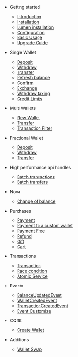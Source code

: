 - Getting started

    - [Introduction](README)
    - [Installation](installation)
    - [Lumen installation](lumen)
    - [Configuration](configuration)
    - [Basic Usage](basic-usage)
    - [Upgrade Guide](upgrade-guide)

- Single Wallet

    - [Deposit](deposit)
    - [Withdraw](withdraw)
    - [Transfer](transfer)
    - [Refresh balance](refresh)
    - [Confirm](confirm)
    - [Exchange](exchange)
    - [Withdraw taxing](taxing)
    - [Credit Limits](credit-limits)

- Multi Wallets

    - [New Wallet](new-wallet)
    - [Transfer](wallet-transfer)
    - [Transaction Filter](transaction-filter)

- Fractional Wallet

  - [Deposit](deposit-float)
  - [Withdraw](withdraw-float)
  - [Transfer](transfer-float)

- High performance api handles

  - [Batch transactions](batch-transactions)
  - [Batch transfers](batch-transfers)

- Nova

    - [Change of balance](nova-action)

- Purchases

    - [Payment](payment)
    - [Payment to a custom wallet](payment-custom-wallet)
    - [Payment Free](pay-free)
    - [Refund](refund)
    - [Gift](gift)
    - [Cart](cart)

- Transactions

    - [Transaction](transaction) 
    - [Race condition](race-condition) 
    - [Atomic Service](atomic-service) 

- Events
    
    - [BalanceUpdatedEvent](balance-updated-event)
    - [WalletCreatedEvent](wallet-created-event)
    - [TransactionCreatedEvent](transaction-created-event)
    - [Event Customize](event-customize)

- CQRS

    - [Create Wallet](command-create-wallet)

- Additions

    - [Wallet Swap](laravel-wallet-swap)
